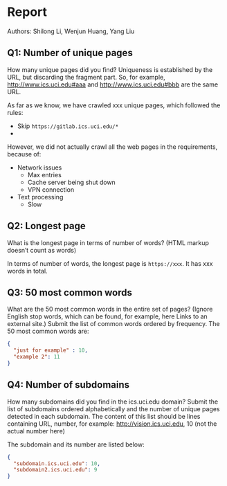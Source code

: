# Report

Authors: Shilong Li, Wenjun Huang, Yang Liu

## Q1: Number of unique pages

How many unique pages did you find? Uniqueness is established by the URL, but discarding the fragment part. So, for example, http://www.ics.uci.edu#aaa and http://www.ics.uci.edu#bbb are the same URL.

As far as we know, we have crawled xxx unique pages, which followed the rules:
- Skip `https://gitlab.ics.uci.edu/*`
- 

However, we did not actually crawl all the web pages in the requirements, because of:
- Network issues
  - Max entries
  - Cache server being shut down
  - VPN connection
- Text processing
  - Slow

## Q2: Longest page

What is the longest page in terms of number of words? (HTML markup doesn’t count as words)

In terms of number of words, the longest page is `https://xxx`. It has xxx words in total.

## Q3: 50 most common words

What are the 50 most common words in the entire set of pages? (Ignore English stop words, which can be found, for example, here Links to an external site.) Submit the list of common words ordered by frequency.
The 50 most common words are:
```json
{
  "just for example" : 10,
  "example 2": 11
}

```

## Q4: Number of subdomains

How many subdomains did you find in the ics.uci.edu domain? Submit the list of subdomains ordered alphabetically and the number of unique pages detected in each subdomain. The content of this list should be lines containing URL, number, for example:
http://vision.ics.uci.edu, 10 (not the actual number here)

The subdomain and its number are listed below:
```json
{
  "subdomain.ics.uci.edu": 10,
  "subdomain2.ics.uci.edu": 9
}
```